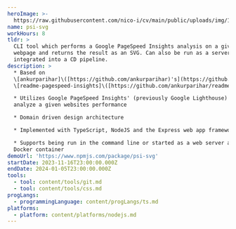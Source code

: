```yaml
---
heroImage: >-
  https://raw.githubusercontent.com/nico-i/cv/main/public/uploads/img/1080-psi-svg.png
name: psi-svg
workHours: 8
tldr: >
  CLI tool which performs a Google PageSpeed Insights analysis on a given
  webpage and returns the result as an SVG. Can also be run as a server or
  integrated into a CD pipeline.
description: >
  * Based on
  \[ankurparihar]\([https://github.com/ankurparihar)'s](https://github.com/ankurparihar\)'s)
  \[readme-pagespeed-insights]\([https://github.com/ankurparihar/readme-pagespeed-insights](https://github.com/ankurparihar/readme-pagespeed-insights))

  * Utilizes Google PageSpeed Insights' (previously Google Lighthouse) API to
  analyze a given websites performance

  * Domain driven design architecture

  * Implemented with TypeScript, NodeJS and the Express web app framework

  * Supports being run in the command line or started as a web server as a
  Docker container
demoUrl: 'https://www.npmjs.com/package/psi-svg'
startDate: 2023-11-16T23:00:00.000Z
endDate: 2024-01-05T23:00:00.000Z
tools:
  - tool: content/tools/git.md
  - tool: content/tools/css.md
progLangs:
  - programmingLanguage: content/progLangs/ts.md
platforms:
  - platform: content/platforms/nodejs.md
---
```


